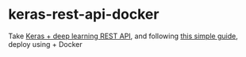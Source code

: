 # keras-rest-api-docker
Take [Keras  + deep learning REST API](https://blog.keras.io/building-a-simple-keras-deep-learning-rest-api.html), and following [this simple guide](https://stackabuse.com/dockerizing-python-applications/), deploy using + Docker
